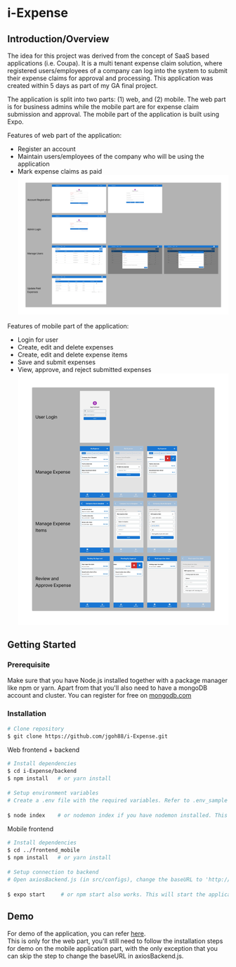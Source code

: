 # i-Expense
## Introduction/Overview
The idea for this project was derived from the concept of SaaS based applications (i.e. Coupa). It is a multi tenant expense claim solution, where registered users/employees of a company can log into the system to submit their expense claims for approval and processing. This application was created within 5 days as part of my GA final project.

The application is split into two parts: (1) web, and (2) mobile. The web part is for business admins while the mobile part are for expense claim submission and approval. The mobile part of the application is built using Expo.

Features of web part of the application:
* Register an account
* Maintain users/employees of the company who will be using the application
* Mark expense claims as paid
![alt text](./assets/screenshots/i-Expense_web.png "i-Expense web feature screenshots")

Features of mobile part of the application:
* Login for user
* Create, edit and delete expenses
* Create, edit and delete expense items
* Save and submit expenses
* View, approve, and reject submitted expenses
![alt text](./assets/screenshots/i-Expense_mobile.png "i-Expense mobile feature screenshots")
## Getting Started
### Prerequisite
Make sure that you have Node.js installed together with a package manager like npm or yarn.
Apart from that you'll also need to have a mongoDB account and cluster. You can register for free on [mongodb.com](https://www.mongodb.com/)

### Installation
```bash
# Clone repository
$ git clone https://github.com/jgoh88/i-Expense.git
```
Web frontend + backend
```bash
# Install dependencies
$ cd i-Expense/backend
$ npm install   # or yarn install

# Setup environment variables
# Create a .env file with the required variables. Refer to .env_sample in backend folder

$ node index    # or nodemon index if you have nodemon installed. This will start the application
```
Mobile frontend
```bash
# Install dependencies
$ cd ../frontend_mobile
$ npm install   # or yarn install

# Setup connection to backend
# Open axiosBackend.js (in src/configs), change the baseURL to 'http://localhost:< YOUR PORT >/api'

$ expo start     # or npm start also works. This will start the application
```

## Demo
For demo of the application, you can refer [here](https://i-expense.onrender.com).  
This is only for the web part, you'll still need to follow the installation steps for demo on the mobile application part, with the only exception that you can skip the step to change the baseURL in axiosBackend.js.
